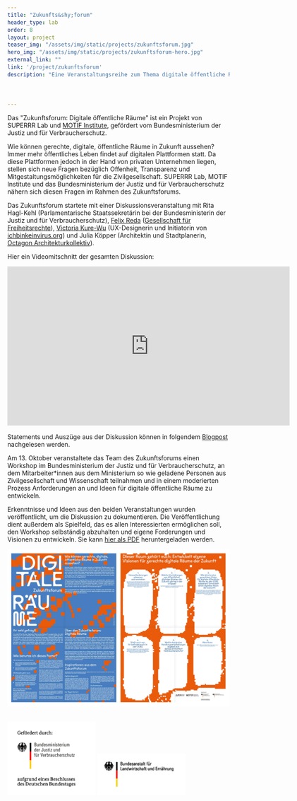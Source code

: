 ```yaml
---
title: "Zukunfts&shy;forum"
header_type: lab
order: 8
layout: project
teaser_img: "/assets/img/static/projects/zukunftsforum.jpg"
hero_img: "/assets/img/static/projects/zukunftsforum-hero.jpg"
external_link: ""
link: '/project/zukunftsforum'
description: "Eine Veranstaltungsreihe zum Thema digitale öffentliche Räume der Zukunft. Ein Projekt mit MOTIF Institute, gefördert vom BMJV."



---
```


<p>Das "Zukunftsforum: Digitale öffentliche Räume" ist ein Projekt von SUPERRR Lab und <a href="https://motif-institute.com/">MOTIF Institute</a>, gefördert vom Bundesministerium der Justiz und für Verbraucherschutz.</p>


<p>Wie können gerechte, digitale, öffentliche Räume in Zukunft aussehen? Immer mehr öffentliches Leben findet auf digitalen Plattformen statt. Da diese Plattformen jedoch in der Hand von privaten Unternehmen liegen, stellen sich neue Fragen bezüglich Offenheit, Transparenz und Mitgestaltungsmöglichkeiten für die Zivilgesellschaft. SUPERRR Lab, MOTIF Institute und das Bundesministerium der Justiz und für Verbraucherschutz nähern sich diesen Fragen im Rahmen des Zukunftsforums. </p>

<p>Das Zukunftsforum startete mit einer Diskussionsveranstaltung mit Rita Hagl-Kehl</a> (Parlamentarische Staatssekretärin bei der Bundesministerin der Justiz und für Verbraucherschutz), <a href="https://felixreda.eu/">Felix Reda</a> (<a href="https://freiheitsrechte.org/">Gesellschaft für Freiheitsrechte</a>), <a href="https://kateboss5000.neocities.org/">Victoria Kure-Wu</a> (UX-Designerin und Initiatorin von <a href="https://www.ichbinkeinvirus.org/">ichbinkeinvirus.org</a>) und Julia Köpper (Architektin und Stadtplanerin, <a href="http://www.octagon-architekturkollektiv.net/kollektiv/">Octagon Architekturkollektiv</a>).</p>
<p>
Hier ein Videomitschnitt der gesamten Diskussion:</p>
  <iframe src="https://player.vimeo.com/video/611698300?h=c02a34a230" width="640" height="360" frameborder="0" allow="autoplay; fullscreen; picture-in-picture" allowfullscreen></iframe>
<p>Statements und Auszüge aus der Diskussion können in folgendem <a href="https://superrr.net/2021/09/26/zukunftsforum-recap.html">Blogpost</a> nachgelesen werden.</p>

<p>
Am 13. Oktober veranstaltete das Team des Zukunftsforums einen Workshop im Bundesministerium der Justiz und für Verbraucherschutz, an dem Mitarbeiter*innen aus dem Ministerium so wie geladene Personen aus Zivilgesellschaft und Wissenschaft teilnahmen und in einem moderierten Prozess Anforderungen an und Ideen für digitale öffentliche Räume zu entwickeln.</p>

<p>Erkenntnisse und Ideen aus den beiden Veranstaltungen wurden veröffentlicht, um die Diskussion zu dokumentieren. Die Veröffentlichung dient außerdem als Spielfeld, das es allen Interessierten ermöglichen soll, den Workshop selbständig abzuhalten und eigene Forderungen und Visionen zu entwickeln. Sie kann <a href="https://superrr.net/assets/downloads/Zukunftsforum_Digitale_Raeume-Infoposter.pdf">hier als PDF</a> heruntergeladen werden.</p>
<p>
<img class="img-responsive" src="/assets/img/static/projects/zukunftsforum-poster.jpg">
</p>
<br>

<img src="/assets/img/blog/BMJV-logo.jpg" alt="gefördert durch das BMJV" style="max-width: 200px;">
<img src="/assets/img/blog/BLE-logo.jpg" alt="BLE" style="max-width: 200px;">



